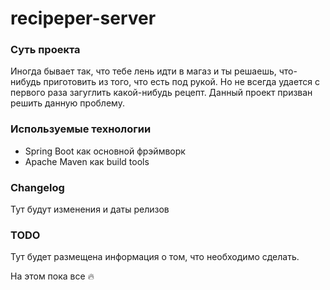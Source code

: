 # recipeper-server

### Суть проекта
Иногда бывает так, что тебе лень идти в магаз и ты решаешь, что-нибудь приготовить из того, что есть под рукой. Но не всегда удается с первого раза загуглить какой-нибудь рецепт. Данный проект призван решить данную проблему. 

### Используемые технологии
* Spring Boot как основной фрэймворк
* Apache Maven как build tools

### Changelog
Тут будут изменения и даты релизов

### TODO
Тут будет размещена информация о том, что необходимо сделать.

На этом пока все :fire:
